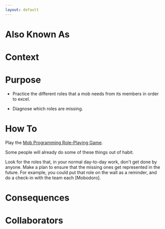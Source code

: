 ```yaml
---
layout: default
---
```

# Also Known As

# Context

# Purpose

- Practice the different roles that a mob needs from its members in order to excel.

- Diagnose which roles are missing.

# How To

Play the [Mob Programming Role-Playing Game](https://github.com/willemlarsen/mobprogrammingrpg).

Some people will already do some of these things out of habit. 

Look for the roles that, in your normal day-to-day work, don't get done by anyone. Make a plan to ensure that the missing ones get represented in the future. For example, you could put that role on the wall as a reminder, and do a check-in with the team each [Mobodoro].

# Consequences

# Collaborators
